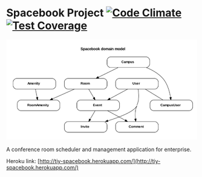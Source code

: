 # Spacebook Project [![Code Climate](https://codeclimate.com/github/tiy-austin-ror/SpaceBook/badges/gpa.svg)](https://codeclimate.com/github/tiy-austin-ror/SpaceBook) [![Test Coverage](https://codeclimate.com/github/tiy-austin-ror/SpaceBook/badges/coverage.svg)](https://codeclimate.com/github/tiy-austin-ror/SpaceBook/coverage) 

![Alt text](UML.png)

A conference room scheduler and management application for enterprise.

Heroku link: [http://tiy-spacebook.herokuapp.com/](http://tiy-spacebook.herokuapp.com/)
